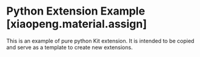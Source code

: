 # Python Extension Example [xiaopeng.material.assign]

This is an example of pure python Kit extension. It is intended to be copied and serve as a template to create new extensions.

